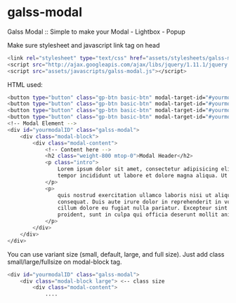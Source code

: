 galss-modal
===========

Galss Modal :: Simple to make your Modal - Lightbox - Popup


Make sure stylesheet and javascript link tag on head
```sh
<link rel="stylesheet" type="text/css" href="assets/stylesheets/galss-modal.css">
<script src="http://ajax.googleapis.com/ajax/libs/jquery/1.11.1/jquery.min.js"></script>
<script src="assets/javascripts/galss-modal.js"></script>
```

HTML used:
```sh
<button type="button" class="gp-btn basic-btn" modal-target-id="#yourmodalID">View Modal Small</button>
<button type="button" class="gp-btn basic-btn" modal-target-id="#yourmodalID2">View Modal Default</button>
<button type="button" class="gp-btn basic-btn" modal-target-id="#yourmodalID3">View Modal Large</button>
<button type="button" class="gp-btn basic-btn" modal-target-id="#yourmodalID4">View Modal Fullsize</button>
<!-- Modal Element -->
<div id="yourmodalID" class="galss-modal">
	<div class="modal-block">
		<div class="modal-content">
			<!-- Content here -->
			<h2 class="weight-800 mtop-0">Modal Header</h2>
			<p class="intro">
				Lorem ipsum dolor sit amet, consectetur adipisicing elit, sed do eiusmod
				tempor incididunt ut labore et dolore magna aliqua. Ut enim ad minim veniam,
			</p>
			<p>
				quis nostrud exercitation ullamco laboris nisi ut aliquip ex ea commodo
				consequat. Duis aute irure dolor in reprehenderit in voluptate velit esse
				cillum dolore eu fugiat nulla pariatur. Excepteur sint occaecat cupidatat non
				proident, sunt in culpa qui officia deserunt mollit anim id est laborum.
			</p>
		</div>
	</div>
</div>
```

You can use variant size (small, default, large, and full size). Just add class small/large/fullsize on modal-block tag.
```sh
<div id="yourmodalID" class="galss-modal">
	<div class="modal-block large"> <-- class size
		<div class="modal-content">
			....
```